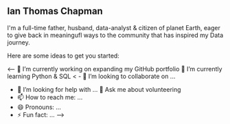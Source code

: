 ## Ian Thomas Chapman

I'm a full-time father, husband, data-analyst & citizen of planet Earth, eager to give back in meaningufl ways to the community that has inspired my Data journey.

Here are some ideas to get you started:

<-- 🔭 I’m currently working on expanding my GitHub portfolio
🌱 I’m currently learning Python & SQL
< - 👯 I’m looking to collaborate on ...
- 🤔 I’m looking for help with ...
💬 Ask me about volunteering
- 📫 How to reach me: ...
- 😄 Pronouns: ...
- ⚡ Fun fact: ...
-->
